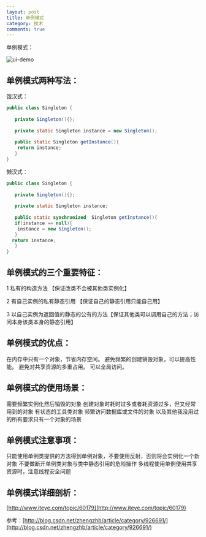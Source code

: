 ```yaml
---
layout: post
title: 单例模式
category: 技术
comments: true
---
```


单例模式：

![ui-demo](http://static.oschina.net/uploads/space/2014/1127/155915_GOYa_1863482.gif)

## 单例模式两种写法：

饿汉式：

```java
public class Singleton {
  
   private Singleton(){};
    
   private static Singleton instance = new Singleton();
    
   public static Singleton getInstance(){
    return instance;
   }
}
```

懒汉式：

```java
public class Singleton {
  
   private Singleton(){};
    
   private static Singleton instance;
    
   public static synchronized  Singleton getInstance(){
   if(instance == null){
    instance = new Singleton();
   }
  return instance;
   }
}
```

## 单例模式的三个重要特征：

1 私有的构造方法 【保证改类不会被其他类实例化】

2 有自己实例的私有静态引用 【保证自己的静态引用只能自己用】

3 以自己实例为返回值的静态的公有的方法【保证其他类可以调用自己的方法；访问本身该类本身的静态引用】

## 单例模式的优点：

在内存中只有一个对象，节省内存空间。
避免频繁的创建销毁对象，可以提高性能。
避免对共享资源的多重占用。
可以全局访问。

## 单例模式的使用场景：

需要频繁实例化然后销毁的对象
创建对象时耗时过多或者耗资源过多，但又经常用到的对象
有状态的工具类对象
频繁访问数据库或文件的对象
以及其他我没用过的所有要求只有一个对象的场景

## 单例模式注意事项：
只能使用单例类提供的方法得到单例对象，不要使用反射，否则将会实例化一个新对象
不要做断开单例类对象与类中静态引用的危险操作
多线程使用单例使用共享资源时，注意线程安全问题

## 单例模式详细剖析：

 [http://www.iteye.com/topic/60179](http://www.iteye.com/topic/60179)

参考：[http://blog.csdn.net/zhengzhb/article/category/926691/](http://blog.csdn.net/zhengzhb/article/category/926691/)
